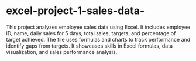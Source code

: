 # excel-project-1-sales-data-
This project analyzes employee sales data using Excel. It includes employee ID, name, daily sales for 5 days, total sales, targets, and percentage of target achieved. The file uses formulas and charts to track performance and identify gaps from targets. It showcases skills in Excel formulas, data visualization, and sales performance analysis.
